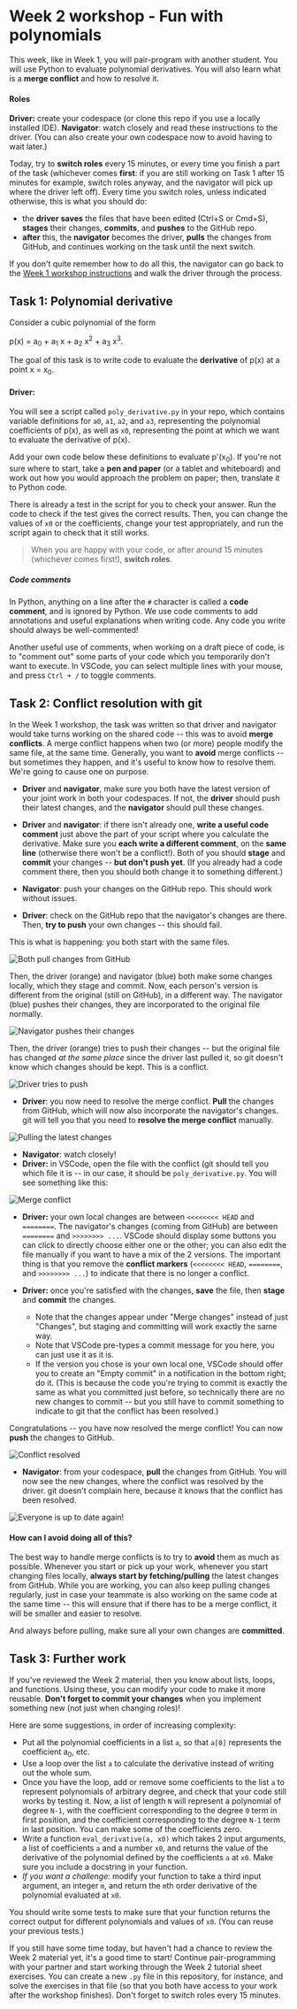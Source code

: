 # Week 2 workshop - Fun with polynomials

This week, like in Week 1, you will pair-program with another student. You will use Python to evaluate polynomial derivatives. You will also learn what is a **merge conflict** and how to resolve it.

#### Roles

**Driver:** create your codespace (or clone this repo if you use a locally installed IDE). **Navigator**: watch closely and read these instructions to the driver. (You can also create your own codespace now to avoid having to wait later.)

Today, try to **switch roles** every 15 minutes, or every time you finish a part of the task (whichever comes **first**: if you are still working on Task 1 after 15 minutes for example, switch roles anyway, and the navigator will pick up where the driver left off). Every time you switch roles, unless indicated otherwise, this is what you should do:

- the **driver** **saves** the files that have been edited (Ctrl+S or Cmd+S), **stages** their changes, **commits**, and **pushes** to the GitHub repo.
- **after** this, the **navigator** becomes the driver, **pulls** the changes from GitHub, and continues working on the task until the next switch.

If you don't quite remember how to do all this, the navigator can go back to the [Week 1 workshop instructions](https://github.com/cnu-23/cnu-w01-workshop) and walk the driver through the process.

## Task 1: Polynomial derivative

Consider a cubic polynomial of the form

p(x) = a<sub>0</sub> + a<sub>1</sub> x + a<sub>2</sub> x<sup>2</sup> + a<sub>3</sub> x<sup>3</sup>.

The goal of this task is to write code to evaluate the **derivative** of p(x) at a point x = x<sub>0</sub>.

#### Driver:

You will see a script called `poly_derivative.py` in your repo, which contains variable definitions for `a0`, `a1`, `a2`, and `a3`, representing the polynomial coefficients of p(x), as well as `x0`, representing the point at which we want to evaluate the derivative of p(x).

Add your own code below these definitions to evaluate p'(x<sub>0</sub>). If you're not sure where to start, take a **pen and paper** (or a tablet and whiteboard) and work out how you would approach the problem on paper; then, translate it to Python code.

There is already a test in the script for you to check your answer. Run the code to check if the test gives the correct results. Then, you can change the values of `x0` or the coefficients, change your test appropriately, and run the script again to check that it still works.

> When you are happy with your code, or after around 15 minutes (whichever comes first!), **switch roles**.

##### Code comments

In Python, anything on a line after the `#` character is called a **code comment**, and is ignored by Python. We use code comments to add annotations and useful explanations when writing code. Any code you write should always be well-commented!

Another useful use of comments, when working on a draft piece of code, is to "comment out" some parts of your code which you temporarily don't want to execute. In VSCode, you can select multiple lines with your mouse, and press `Ctrl + /` to toggle comments.

## Task 2: Conflict resolution with git

In the Week 1 workshop, the task was written so that driver and navigator would take turns working on the shared code -- this was to avoid **merge conflicts**. A merge conflict happens when two (or more) people modify the same file, at the same time. Generally, you want to **avoid** merge conflicts -- but sometimes they happen, and it's useful to know how to resolve them. We're going to cause one on purpose.

- **Driver** and **navigator**, make sure you both have the latest version of your joint work in both your codespaces. If not, the **driver** should push their latest changes, and the **navigator** should pull these changes.
- **Driver** and **navigator**: if there isn't already one, **write a useful code comment** just above the part of your script where you calculate the derivative. Make sure you **each write a different comment**, on the **same line** (otherwise there won't be a conflict!). Both of you should **stage** and **commit** your changes -- **but don't push yet**. (If you already had a code comment there, then you should both change it to something different.)

- **Navigator**: push your changes on the GitHub repo. This should work without issues.
- **Driver**: check on the GitHub repo that the navigator's changes are there. Then, **try to push** your own changes -- this should fail.

This is what is happening: you both start with the same files.

![Both pull changes from GitHub](graphics/gh_1.png)

Then, the driver (orange) and navigator (blue) both make some changes locally, which they stage and commit. Now, each person's version is different from the original (still on GitHub), in a different way. The navigator (blue) pushes their changes, they are incorporated to the original file normally.

![Navigator pushes their changes](graphics/gh_2.png)

Then, the driver (orange) tries to push their changes -- but the original file has changed *at the same place* since the driver last pulled it, so git doesn't know which changes should be kept. This is a conflict.

![Driver tries to push](graphics/gh_3.png)

- **Driver**: you now need to resolve the merge conflict. **Pull** the changes from GitHub, which will now also incorporate the navigator's changes. git will tell you that you need to **resolve the merge conflict** manually.

![Pulling the latest changes](graphics/gh_4.png)

- **Navigator**: watch closely!
- **Driver:** in VSCode, open the file with the conflict (git should tell you which file it is -- in our case, it should be `poly_derivative.py`. You will see something like this:

![Merge conflict](graphics/gh_5.png)

- **Driver:** your own local changes are between `<<<<<<<< HEAD` and `========`. The navigator's changes (coming from GitHub) are between `========` and `>>>>>>>> ...`. VSCode should display some buttons you can click to directly choose either one or the other; you can also edit the file manually if you want to have a mix of the 2 versions. The important thing is that you remove the **conflict markers** (`<<<<<<<< HEAD`, `========`, and `>>>>>>>> ...`) to indicate that there is no longer a conflict.

- **Driver:** once you're satisfied with the changes, **save** the file, then **stage** and **commit** the changes.
    - Note that the changes appear under "Merge changes" instead of just "Changes", but staging and committing will work exactly the same way.
    - Note that VSCode pre-types a commit message for you here, you can just use it as it is.
    - If the version you chose is your own local one, VSCode should offer you to create an "Empty commit" in a notification in the bottom right; do it. (This is because the code you're trying to commit is exactly the same as what you committed just before, so technically there are no new changes to commit -- but you still have to commit something to indicate to git that the conflict has been resolved.)

Congratulations -- you have now resolved the merge conflict! You can now **push** the changes to GitHub.

![Conflict resolved](graphics/gh_6.png)

- **Navigator**: from your codespace, **pull** the changes from GitHub. You will now see the new changes, where the conflict was resolved by the driver. git doesn't complain here, because it knows that the conflict has been resolved.

![Everyone is up to date again!](graphics/gh_7.png)

#### How can I avoid doing all of this?

The best way to handle merge conflicts is to try to **avoid** them as much as possible. Whenever you start or pick up your work, whenever you start changing files locally, **always start by fetching/pulling** the latest changes from GitHub. While you are working, you can also keep pulling changes regularly, just in case your teammate is also working on the same code at the same time -- this will ensure that if there has to be a merge conflict, it will be smaller and easier to resolve.

And always before pulling, make sure all your own changes are **committed**.

## Task 3: Further work

If you've reviewed the Week 2 material, then you know about lists, loops, and functions. Using these, you can modify your code to make it more reusable. **Don't forget to commit your changes** when you implement something new (not just when changing roles)!

Here are some suggestions, in order of increasing complexity:

- Put all the polynomial coefficients in a list `a`, so that `a[0]` represents the coefficient a<sub>0</sub>, etc.
- Use a loop over the list `a` to calculate the derivative instead of writing out the whole sum.
- Once you have the loop, add or remove some coefficients to the list `a` to represent polynomials of arbitrary degree, and check that your code still works by testing it. Now, a list of length `N` will represent a polynomial of degree `N-1`, with the coefficient corresponding to the degree `0` term in first position, and the coefficient corresponding to the degree `N-1` term in last position. You can make some of the coefficients zero.
- Write a function `eval_derivative(a, x0)` which takes 2 input arguments, a list of coefficients `a` and a number `x0`, and returns the value of the derivative of the polynomial defined by the coefficients `a` at `x0`. Make sure you include a docstring in your function.
- *If you want a challenge:* modify your function to take a third input argument, an integer `m`, and return the `m`th order derivative of the polynomial evaluated at `x0`.

You should write some tests to make sure that your function returns the correct output for different polynomials and values of `x0`. (You can reuse your previous tests.)

If you still have some time today, but haven't had a chance to review the Week 2 material yet, it's a good time to start! Continue pair-programming with your partner and start working through the Week 2 tutorial sheet exercises. You can create a new `.py` file in this repository, for instance, and solve the exercises in that file (so that you both have access to your work after the workshop finishes). Don't forget to switch roles every 15 minutes.

